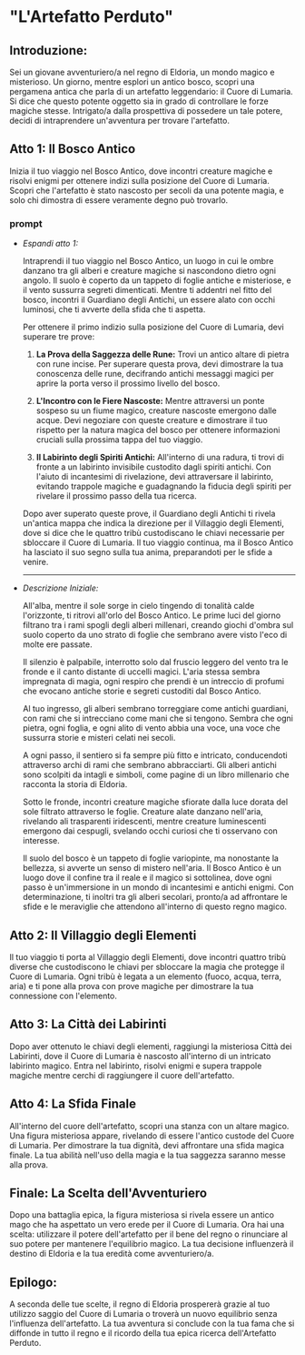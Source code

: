 # **"L'Artefatto Perduto"**

## **Introduzione:**

Sei un giovane avventuriero/a nel regno di Eldoria, un mondo magico e misterioso. Un giorno, mentre esplori un antico bosco, scopri una pergamena antica che parla di un artefatto leggendario: il Cuore di Lumaria. Si dice che questo potente oggetto sia in grado di controllare le forze magiche stesse. Intrigato/a dalla prospettiva di possedere un tale potere, decidi di intraprendere un'avventura per trovare l'artefatto.

## **Atto 1: Il Bosco Antico**

Inizia il tuo viaggio nel Bosco Antico, dove incontri creature magiche e risolvi enigmi per ottenere indizi sulla posizione del Cuore di Lumaria. Scopri che l'artefatto è stato nascosto per secoli da una potente magia, e solo chi dimostra di essere veramente degno può trovarlo.

### prompt

* *Espandi atto 1:*

  Intraprendi il tuo viaggio nel Bosco Antico, un luogo in cui le ombre danzano tra gli alberi e creature magiche si nascondono dietro ogni angolo. Il suolo è coperto da un tappeto di foglie antiche e misteriose, e il vento sussurra segreti dimenticati. Mentre ti addentri nel fitto del bosco, incontri il Guardiano degli Antichi, un essere alato con occhi luminosi, che ti avverte della sfida che ti aspetta.

  Per ottenere il primo indizio sulla posizione del Cuore di Lumaria, devi superare tre prove:

    1. **La Prova della Saggezza delle Rune:** Trovi un antico altare di pietra con rune incise. Per superare questa prova, devi dimostrare la tua conoscenza delle rune, decifrando antichi messaggi magici per aprire la porta verso il prossimo livello del bosco.

    2. **L'Incontro con le Fiere Nascoste:** Mentre attraversi un ponte sospeso su un fiume magico, creature nascoste emergono dalle acque. Devi negoziare con queste creature e dimostrare il tuo rispetto per la natura magica del bosco per ottenere informazioni cruciali sulla prossima tappa del tuo viaggio.

    3. **Il Labirinto degli Spiriti Antichi:** All'interno di una radura, ti trovi di fronte a un labirinto invisibile custodito dagli spiriti antichi. Con l'aiuto di incantesimi di rivelazione, devi attraversare il labirinto, evitando trappole magiche e guadagnando la fiducia degli spiriti per rivelare il prossimo passo della tua ricerca.

  Dopo aver superato queste prove, il Guardiano degli Antichi ti rivela un'antica mappa che indica la direzione per il Villaggio degli Elementi, dove si dice che le quattro tribù custodiscano le chiavi necessarie per sbloccare il Cuore di Lumaria. Il tuo viaggio continua, ma il Bosco Antico ha lasciato il suo segno sulla tua anima, preparandoti per le sfide a venire.

  ____________________________

* *Descrizione Iniziale:*

  All'alba, mentre il sole sorge in cielo tingendo di tonalità calde l'orizzonte, ti ritrovi all'orlo del Bosco Antico. Le prime luci del giorno filtrano tra i rami spogli degli alberi millenari, creando giochi d'ombra sul suolo coperto da uno strato di foglie che sembrano avere visto l'eco di molte ere passate.

  Il silenzio è palpabile, interrotto solo dal fruscio leggero del vento tra le fronde e il canto distante di uccelli magici. L'aria stessa sembra impregnata di magia, ogni respiro che prendi è un intreccio di profumi che evocano antiche storie e segreti custoditi dal Bosco Antico.

  Al tuo ingresso, gli alberi sembrano torreggiare come antichi guardiani, con rami che si intrecciano come mani che si tengono. Sembra che ogni pietra, ogni foglia, e ogni alito di vento abbia una voce, una voce che sussurra storie e misteri celati nei secoli.

  A ogni passo, il sentiero si fa sempre più fitto e intricato, conducendoti attraverso archi di rami che sembrano abbracciarti. Gli alberi antichi sono scolpiti da intagli e simboli, come pagine di un libro millenario che racconta la storia di Eldoria.

  Sotto le fronde, incontri creature magiche sfiorate dalla luce dorata del sole filtrato attraverso le foglie. Creature alate danzano nell'aria, rivelando ali trasparenti iridescenti, mentre creature luminescenti emergono dai cespugli, svelando occhi curiosi che ti osservano con interesse.

  Il suolo del bosco è un tappeto di foglie variopinte, ma nonostante la bellezza, si avverte un senso di mistero nell'aria. Il Bosco Antico è un luogo dove il confine tra il reale e il magico si sottolinea, dove ogni passo è un'immersione in un mondo di incantesimi e antichi enigmi. Con determinazione, ti inoltri tra gli alberi secolari, pronto/a ad affrontare le sfide e le meraviglie che attendono all'interno di questo regno magico.

## **Atto 2: Il Villaggio degli Elementi**

Il tuo viaggio ti porta al Villaggio degli Elementi, dove incontri quattro tribù diverse che custodiscono le chiavi per sbloccare la magia che protegge il Cuore di Lumaria. Ogni tribù è legata a un elemento (fuoco, acqua, terra, aria) e ti pone alla prova con prove magiche per dimostrare la tua connessione con l'elemento.

## **Atto 3: La Città dei Labirinti**

Dopo aver ottenuto le chiavi degli elementi, raggiungi la misteriosa Città dei Labirinti, dove il Cuore di Lumaria è nascosto all'interno di un intricato labirinto magico. Entra nel labirinto, risolvi enigmi e supera trappole magiche mentre cerchi di raggiungere il cuore dell'artefatto.

## **Atto 4: La Sfida Finale**

All'interno del cuore dell'artefatto, scopri una stanza con un altare magico. Una figura misteriosa appare, rivelando di essere l'antico custode del Cuore di Lumaria. Per dimostrare la tua dignità, devi affrontare una sfida magica finale. La tua abilità nell'uso della magia e la tua saggezza saranno messe alla prova.

## **Finale: La Scelta dell'Avventuriero**

Dopo una battaglia epica, la figura misteriosa si rivela essere un antico mago che ha aspettato un vero erede per il Cuore di Lumaria. Ora hai una scelta: utilizzare il potere dell'artefatto per il bene del regno o rinunciare al suo potere per mantenere l'equilibrio magico. La tua decisione influenzerà il destino di Eldoria e la tua eredità come avventuriero/a.

## **Epilogo:**

A seconda delle tue scelte, il regno di Eldoria prospererà grazie al tuo utilizzo saggio del Cuore di Lumaria o troverà un nuovo equilibrio senza l'influenza dell'artefatto. La tua avventura si conclude con la tua fama che si diffonde in tutto il regno e il ricordo della tua epica ricerca dell'Artefatto Perduto.
